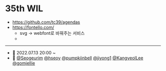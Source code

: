 # 35th WIL

- https://github.com/tc39/agendas
- https://fontello.com/
    - svg -> webfont로 바꿔주는 서비스
    - 


---

- 📆 2022.07.13 20:00 ~ 
- 👥 [@Seogeurim](https://github.com/Seogeurim) [@hseoy](https://github.com/hseoy) [@pumpkiinbell](https://github.com/pumpkiinbell) 
[@jiyong1](https://github.com/jiyong1) [@KangyeolLee](https://github.com/KangyeolLee) [@gomjellie](https://github.com/gomjellie)
